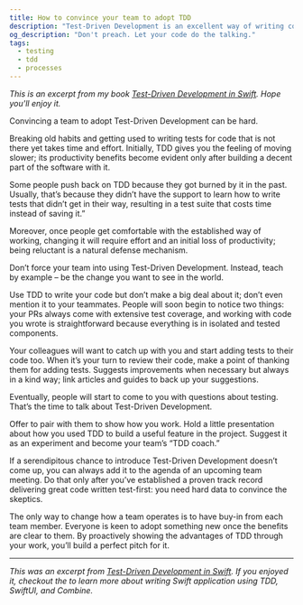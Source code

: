 ```yaml
---
title: How to convince your team to adopt TDD
description: "Test-Driven Development is an excellent way of writing code but many people push back against it. To convince your team to adopt it, lead by example. Don't preach. Let the quality of the code your wrote with TDD talk for itself and only suggest TDD when people ask about it."
og_description: "Don't preach. Let your code do the talking."
tags:
  - testing
  - tdd
  - processes
---
```


_This is an excerpt from my book [Test-Driven Development in Swift](https://tddinswift.com). Hope you'll enjoy it._

Convincing a team to adopt Test-Driven Development can be hard.

Breaking old habits and getting used to writing tests for code that is not there yet takes time and effort. Initially, TDD gives you the feeling of moving slower; its productivity benefits become evident only after building a decent part of the software with it.

Some people push back on TDD because they got burned by it in the past. Usually, that’s because they didn’t have the support to learn how to write tests that didn’t get in their way, resulting in a test suite that costs time instead of saving it.”

Moreover, once people get comfortable with the established way of working, changing it will require effort and an initial loss of productivity; being reluctant is a natural defense mechanism.

Don’t force your team into using Test-Driven Development. Instead, teach by example – be the change you want to see in the world.

Use TDD to write your code but don’t make a big deal about it; don’t even mention it to your teammates. People will soon begin to notice two things: your PRs always come with extensive test coverage, and working with code you wrote is straightforward because everything is in isolated and tested components.

Your colleagues will want to catch up with you and start adding tests to their code too. When it’s your turn to review their code, make a point of thanking them for adding tests. Suggests improvements when necessary but always in a kind way; link articles and guides to back up your suggestions.

Eventually, people will start to come to you with questions about testing. That’s the time to talk about Test-Driven Development.

Offer to pair with them to show how you work. Hold a little presentation about how you used TDD to build a useful feature in the project. Suggest it as an experiment and become your team’s “TDD coach.”

If a serendipitous chance to introduce Test-Driven Development doesn’t come up, you can always add it to the agenda of an upcoming team meeting. Do that only after you’ve established a proven track record delivering great code written test-first: you need hard data to convince the skeptics.

The only way to change how a team operates is to have buy-in from each team member. Everyone is keen to adopt something new once the benefits are clear to them. By proactively showing the advantages of TDD through your work, you’ll build a perfect pitch for it.

---

_This was an excerpt from [Test-Driven Development in Swift](https://tddinswift.com). If you enjoyed it, checkout the to learn more about writing Swift application using TDD, SwiftUI, and Combine._
